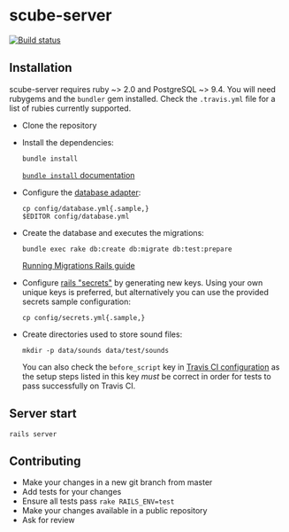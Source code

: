 scube-server
============

[![Build status][badge-build-img]][badge-build-uri]


Installation
------------

  scube-server requires ruby ~> 2.0 and PostgreSQL ~> 9.4. You will
need rubygems and the `bundler` gem installed. Check the `.travis.yml`
file for a list of rubies currently supported.

* Clone the repository
* Install the dependencies:
  ```
  bundle install
  ```
  [`bundle install` documentation](http://bundler.io/bundle_install.html)

* Configure the
  [database adapter](http://api.rubyonrails.org/classes/ActiveRecord/ConnectionAdapters/PostgreSQLAdapter.html):
  ```
  cp config/database.yml{.sample,}
  $EDITOR config/database.yml
  ```

* Create the database and executes the migrations:
  ```
  bundle exec rake db:create db:migrate db:test:prepare
  ```
  [Running Migrations Rails guide](http://edgeguides.rubyonrails.org/active_record_migrations.html#running-migrations)

* Configure
  [rails "secrets"](http://guides.rubyonrails.org/upgrading_ruby_on_rails.html#config-secrets-yml)
  by generating new keys. Using your own unique keys is preferred, but
  alternatively you can use the provided secrets sample configuration:
  ```
  cp config/secrets.yml{.sample,}
  ```

* Create directories used to store sound files:
  ```
  mkdir -p data/sounds data/test/sounds
  ```

  You can also check the `before_script` key in [Travis CI
configuration][travis-config-file] as the setup steps listed in this
key *must* be correct in order for tests to pass successfully on
Travis CI.

[travis-config-file]: https://raw.githubusercontent.com/scube-dev/scube-server/master/.travis.yml


Server start
------------

    rails server


Contributing
------------

* Make your changes in a new git branch from master
* Add tests for your changes
* Ensure all tests pass `rake RAILS_ENV=test`
* Make your changes available in a public repository
* Ask for review



[badge-build-uri]: https://travis-ci.org/scube-dev/scube-server
[badge-build-img]: https://img.shields.io/travis/scube-dev/scube-server/master.svg?style=flat-square

